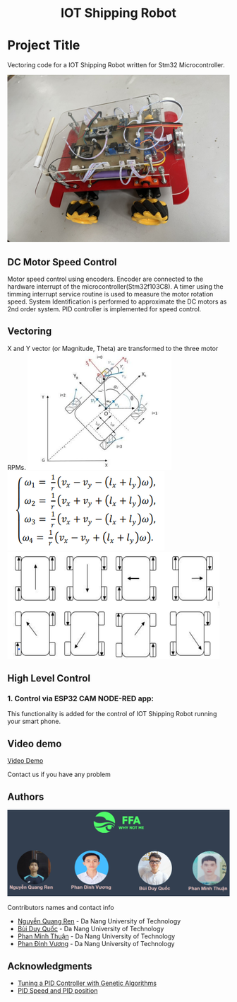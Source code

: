 <h1 align="center">IOT Shipping Robot</h1>

# Project Title

Vectoring code for a IOT Shipping Robot written for Stm32 Microcontroller.

![](./Image_and_Video/9e300a29bbd1628f3bc0.jpg)

## DC Motor Speed Control

Motor speed control using encoders. Encoder are connected to the hardware interrupt of the microcontroller(Stm32f103C8). A timer using the timming interrupt service routine is used to measure the motor rotation speed. System Identification is performed to approximate the DC motors as 2nd order system. PID controller is implemented for speed control.<br/>

## Vectoring

X and Y vector (or Magnitude, Theta) are transformed to the three motor RPMs.
![](./Image_and_Video/hetoado.png)
![](./Image_and_Video/ptdh.png)
![](./Image_and_Video/noisuybanh.png)

## High Level Control

### 1. Control via ESP32 CAM NODE-RED app:

This functionality is added for the control of IOT Shipping Robot running your smart phone.

## Video demo

[Video Demo](https://www.youtube.com/shorts/IHfTx84aVUI)

Contact us if you have any problem

## Authors

![Members](./Image_and_Video/members.png)

Contributors names and contact info

- [Nguyễn Quang Ren](https://www.facebook.com/oithatlavuibietbaonhieu.uat) - Da Nang University of Technology
- [Bùi Duy Quốc](https://www.facebook.com/duy.quoc.77964) - Da Nang University of Technology
- [Phan Minh Thuận](https://www.facebook.com/thoi.ke.1029770) - Da Nang University of Technology
- [Phan Đình Vương](https://www.facebook.com/pdvuong7777444448.99933388.88) - Da Nang University of Technology

## Acknowledgments

- [Tuning a PID Controller with Genetic Algorithms](https://www.youtube.com/watch?v=S5C_z1nVaSg&t=2s)
- [PID Speed and PID position](http://arduino.vn/result/5401-pid-speed-position-control)
